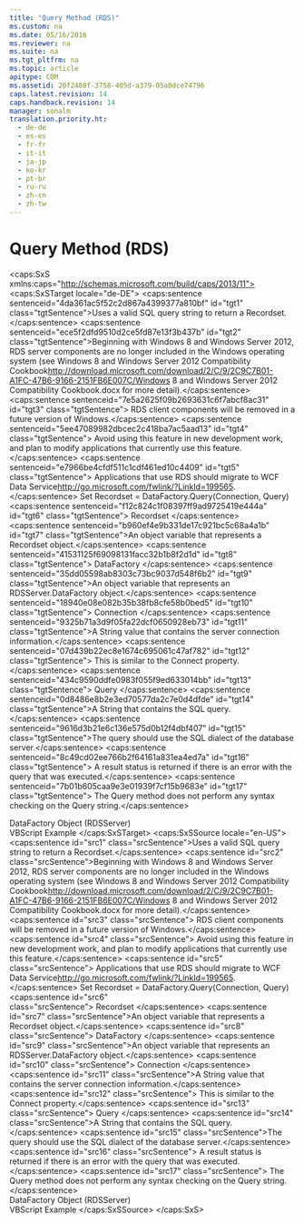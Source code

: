 ```yaml
---
title: "Query Method (RDS)"
ms.custom: na
ms.date: 05/16/2016
ms.reviewer: na
ms.suite: na
ms.tgt_pltfrm: na
ms.topic: article
apitype: COM
ms.assetid: 20f2480f-3758-405d-a379-05a0dce74796
caps.latest.revision: 14
caps.handback.revision: 14
manager: sonalm
translation.priority.ht: 
  - de-de
  - es-es
  - fr-fr
  - it-it
  - ja-jp
  - ko-kr
  - pt-br
  - ru-ru
  - zh-cn
  - zh-tw
---
```

# Query Method (RDS)
<?xml version="1.0" encoding="utf-8"?>
<caps:SxS xmlns:caps="http://schemas.microsoft.com/build/caps/2013/11">
  <caps:SxSTarget locale="de-DE">
    <developerReferenceWithSyntaxDocument xsi:schemaLocation="http://ddue.schemas.microsoft.com/authoring/2003/5 http://dduestorage.blob.core.windows.net/ddueschema/developer.xsd" xmlns="http://ddue.schemas.microsoft.com/authoring/2003/5" xmlns:xlink="http://www.w3.org/1999/xlink" xmlns:xsi="http://www.w3.org/2001/XMLSchema-instance">
      <introduction>
        <para>
          <caps:sentence sentenceid="4da361ac5f52c2d867a4399377a810bf" id="tgt1" class="tgtSentence">Uses a valid SQL query string to return a <legacyLink xlink:href="ede1415f-c3df-4cc5-a05b-2576b2b84b60">Recordset</legacyLink>.</caps:sentence>
        </para>
        <alert class="important">
          <para>
            <caps:sentence sentenceid="ece5f2dfd9510d2ce5fd87e13f3b437b" id="tgt2" class="tgtSentence">Beginning with Windows 8 and Windows Server 2012, RDS server components are no longer included in the Windows operating system (see Windows 8 and <externalLink><linkText>Windows Server 2012 Compatibility Cookbook</linkText><linkUri>http://download.microsoft.com/download/2/C/9/2C9C7B01-A1FC-47B6-9166-2151FB6E007C/Windows 8 and Windows Server 2012 Compatibility Cookbook.docx</linkUri></externalLink> for more detail).</caps:sentence>
            <caps:sentence sentenceid="7e5a2625f09b2693631c6f7abcf8ac31" id="tgt3" class="tgtSentence"> RDS client components will be removed in a future version of Windows.</caps:sentence>
            <caps:sentence sentenceid="5ee47089982dbcec2c418ba7ac5aad13" id="tgt4" class="tgtSentence"> Avoid using this feature in new development work, and plan to modify applications that currently use this feature.</caps:sentence>
            <caps:sentence sentenceid="e7966be4cfdf511c1cdf461ed10c4409" id="tgt5" class="tgtSentence"> Applications that use RDS should migrate to <externalLink><linkText>WCF Data Service</linkText><linkUri>http://go.microsoft.com/fwlink/?LinkId=199565</linkUri></externalLink>.</caps:sentence>
          </para>
        </alert>
      </introduction>
      <syntaxSection>
        <legacySyntax>
          <legacyBold>Set </legacyBold>
          <parameterReference>Recordset = DataFactory</parameterReference>.<legacyBold>Query</legacyBold>(<parameterReference>Connection, Query)</parameterReference></legacySyntax>
      </syntaxSection>
      <parameters>
        <content>
          <definitionTable>
            <definedTerm>
              <caps:sentence sentenceid="f12c824c1f08397ff9ad9725419e444a" id="tgt6" class="tgtSentence"> <legacyItalic>Recordset</legacyItalic> </caps:sentence>
            </definedTerm>
            <definition>
              <para>
                <caps:sentence sentenceid="b960ef4e9b331de17c921bc5c68a4a1b" id="tgt7" class="tgtSentence">An object variable that represents a <unmanagedCodeEntityReference>Recordset</unmanagedCodeEntityReference> object.</caps:sentence>
              </para>
            </definition>
            <definedTerm>
              <caps:sentence sentenceid="41531125f69098131facc32b1b8f2d1d" id="tgt8" class="tgtSentence"> <legacyItalic>DataFactory</legacyItalic> </caps:sentence>
            </definedTerm>
            <definition>
              <para>
                <caps:sentence sentenceid="35dd05598ab8303c73bc9037d548f6b2" id="tgt9" class="tgtSentence">An object variable that represents an <legacyLink xlink:href="e75240c2-b749-471e-b6ea-98cae232efbe">RDSServer.DataFactory</legacyLink> object.</caps:sentence>
              </para>
            </definition>
            <definedTerm>
              <caps:sentence sentenceid="18940e08e082b35b38fb8cfe58b0bed5" id="tgt10" class="tgtSentence"> <legacyItalic>Connection</legacyItalic> </caps:sentence>
            </definedTerm>
            <definition>
              <para>
                <caps:sentence sentenceid="9325b71a3d9f05fa22dcf0650928eb73" id="tgt11" class="tgtSentence">A <languageKeyword>String</languageKeyword> value that contains the server connection information.</caps:sentence>
                <caps:sentence sentenceid="07d439b22ec8e1674c695061c47af782" id="tgt12" class="tgtSentence"> This is similar to the <legacyLink xlink:href="dbad5e77-b213-4eb8-aecf-d60f203fdb59">Connect</legacyLink> property.</caps:sentence>
              </para>
            </definition>
            <definedTerm>
              <caps:sentence sentenceid="434c9590ddfe0983f055f9ed633014bb" id="tgt13" class="tgtSentence"> <legacyItalic>Query</legacyItalic> </caps:sentence>
            </definedTerm>
            <definition>
              <para>
                <caps:sentence sentenceid="0d8486e8b2e3ed70577da2c7e0d4dfde" id="tgt14" class="tgtSentence">A <languageKeyword>String</languageKeyword> that contains the SQL query.</caps:sentence>
              </para>
            </definition>
          </definitionTable>
        </content>
      </parameters>
      <languageReferenceRemarks>
        <content>
          <para>
            <caps:sentence sentenceid="9616d3b21e6c136e575d0b12f4dbf407" id="tgt15" class="tgtSentence">The query should use the SQL dialect of the database server.</caps:sentence>
            <caps:sentence sentenceid="8c49cd02ee766b2f64161a831ea4ed7a" id="tgt16" class="tgtSentence"> A result status is returned if there is an error with the query that was executed.</caps:sentence>
            <caps:sentence sentenceid="7b01b605caa9e3e01939f7cf15b9683e" id="tgt17" class="tgtSentence"> The <unmanagedCodeEntityReference>Query</unmanagedCodeEntityReference> method does not perform any syntax checking on the <unmanagedCodeEntityReference>Query</unmanagedCodeEntityReference> string.</caps:sentence>
          </para>
        </content>
      </languageReferenceRemarks>
      <section>
        <title>
          <caps:sentence sentenceid="2f342d3be839cc5b67ae0de7d404b8e6" id="tgt18" class="tgtSentence">Applies To</caps:sentence>
        </title>
        <content>
          <para>
            <link xlink:href="e75240c2-b749-471e-b6ea-98cae232efbe">DataFactory Object (RDSServer)</link>
          </para>
        </content>
      </section>
      <relatedTopics>
        <link xlink:href="b4e2844a-120a-4513-860b-f1b6e4b5dda4">VBScript Example</link>
      </relatedTopics>
    </developerReferenceWithSyntaxDocument>
  </caps:SxSTarget>
  <caps:SxSSource locale="en-US">
    <developerReferenceWithSyntaxDocument xsi:schemaLocation="http://ddue.schemas.microsoft.com/authoring/2003/5 http://dduestorage.blob.core.windows.net/ddueschema/developer.xsd" xmlns="http://ddue.schemas.microsoft.com/authoring/2003/5" xmlns:xlink="http://www.w3.org/1999/xlink" xmlns:xsi="http://www.w3.org/2001/XMLSchema-instance">
      <introduction>
        <para>
          <caps:sentence id="src1" class="srcSentence">Uses a valid SQL query string to return a <legacyLink xlink:href="ede1415f-c3df-4cc5-a05b-2576b2b84b60">Recordset</legacyLink>.</caps:sentence>
        </para>
        <alert class="important">
          <para>
            <caps:sentence id="src2" class="srcSentence">Beginning with Windows 8 and Windows Server 2012, RDS server components are no longer included in the Windows operating system (see Windows 8 and <externalLink><linkText>Windows Server 2012 Compatibility Cookbook</linkText><linkUri>http://download.microsoft.com/download/2/C/9/2C9C7B01-A1FC-47B6-9166-2151FB6E007C/Windows 8 and Windows Server 2012 Compatibility Cookbook.docx</linkUri></externalLink> for more detail).</caps:sentence>
            <caps:sentence id="src3" class="srcSentence"> RDS client components will be removed in a future version of Windows.</caps:sentence>
            <caps:sentence id="src4" class="srcSentence"> Avoid using this feature in new development work, and plan to modify applications that currently use this feature.</caps:sentence>
            <caps:sentence id="src5" class="srcSentence"> Applications that use RDS should migrate to <externalLink><linkText>WCF Data Service</linkText><linkUri>http://go.microsoft.com/fwlink/?LinkId=199565</linkUri></externalLink>.</caps:sentence>
          </para>
        </alert>
      </introduction>
      <syntaxSection>
        <legacySyntax>
          <legacyBold>Set </legacyBold>
          <parameterReference>Recordset = DataFactory</parameterReference>.<legacyBold>Query</legacyBold>(<parameterReference>Connection, Query)</parameterReference></legacySyntax>
      </syntaxSection>
      <parameters>
        <content>
          <definitionTable>
            <definedTerm>
              <caps:sentence id="src6" class="srcSentence"> <legacyItalic>Recordset</legacyItalic> </caps:sentence>
            </definedTerm>
            <definition>
              <para>
                <caps:sentence id="src7" class="srcSentence">An object variable that represents a <unmanagedCodeEntityReference>Recordset</unmanagedCodeEntityReference> object.</caps:sentence>
              </para>
            </definition>
            <definedTerm>
              <caps:sentence id="src8" class="srcSentence"> <legacyItalic>DataFactory</legacyItalic> </caps:sentence>
            </definedTerm>
            <definition>
              <para>
                <caps:sentence id="src9" class="srcSentence">An object variable that represents an <legacyLink xlink:href="e75240c2-b749-471e-b6ea-98cae232efbe">RDSServer.DataFactory</legacyLink> object.</caps:sentence>
              </para>
            </definition>
            <definedTerm>
              <caps:sentence id="src10" class="srcSentence"> <legacyItalic>Connection</legacyItalic> </caps:sentence>
            </definedTerm>
            <definition>
              <para>
                <caps:sentence id="src11" class="srcSentence">A <languageKeyword>String</languageKeyword> value that contains the server connection information.</caps:sentence>
                <caps:sentence id="src12" class="srcSentence"> This is similar to the <legacyLink xlink:href="dbad5e77-b213-4eb8-aecf-d60f203fdb59">Connect</legacyLink> property.</caps:sentence>
              </para>
            </definition>
            <definedTerm>
              <caps:sentence id="src13" class="srcSentence"> <legacyItalic>Query</legacyItalic> </caps:sentence>
            </definedTerm>
            <definition>
              <para>
                <caps:sentence id="src14" class="srcSentence">A <languageKeyword>String</languageKeyword> that contains the SQL query.</caps:sentence>
              </para>
            </definition>
          </definitionTable>
        </content>
      </parameters>
      <languageReferenceRemarks>
        <content>
          <para>
            <caps:sentence id="src15" class="srcSentence">The query should use the SQL dialect of the database server.</caps:sentence>
            <caps:sentence id="src16" class="srcSentence"> A result status is returned if there is an error with the query that was executed.</caps:sentence>
            <caps:sentence id="src17" class="srcSentence"> The <unmanagedCodeEntityReference>Query</unmanagedCodeEntityReference> method does not perform any syntax checking on the <unmanagedCodeEntityReference>Query</unmanagedCodeEntityReference> string.</caps:sentence>
          </para>
        </content>
      </languageReferenceRemarks>
      <section>
        <title>
          <caps:sentence id="src18" class="srcSentence">Applies To</caps:sentence>
        </title>
        <content>
          <para>
            <link xlink:href="e75240c2-b749-471e-b6ea-98cae232efbe">DataFactory Object (RDSServer)</link>
          </para>
        </content>
      </section>
      <relatedTopics>
        <link xlink:href="b4e2844a-120a-4513-860b-f1b6e4b5dda4">VBScript Example</link>
      </relatedTopics>
    </developerReferenceWithSyntaxDocument>
  </caps:SxSSource>
</caps:SxS>